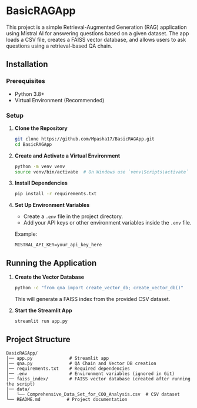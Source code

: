 # BasicRAGApp

This project is a simple Retrieval-Augmented Generation (RAG) application using Mistral AI for answering questions based on a given dataset. The app loads a CSV file, creates a FAISS vector database, and allows users to ask questions using a retrieval-based QA chain.

## Installation

### Prerequisites
- Python 3.8+
- Virtual Environment (Recommended)

### Setup
1. **Clone the Repository**
   ```sh
   git clone https://github.com/Mpasha17/BasicRAGApp.git
   cd BasicRAGApp
   ```

2. **Create and Activate a Virtual Environment**
   ```sh
   python -m venv venv
   source venv/bin/activate  # On Windows use `venv\Scripts\activate`
   ```

3. **Install Dependencies**
   ```sh
   pip install -r requirements.txt
   ```

4. **Set Up Environment Variables**
   - Create a `.env` file in the project directory.
   - Add your API keys or other environment variables inside the `.env` file.
   
   Example:
   ```env
   MISTRAL_API_KEY=your_api_key_here
   ```

## Running the Application

1. **Create the Vector Database**
   ```sh
   python -c "from qna import create_vector_db; create_vector_db()"
   ```
   This will generate a FAISS index from the provided CSV dataset.

2. **Start the Streamlit App**
   ```sh
   streamlit run app.py
   ```

## Project Structure
```
BasicRAGApp/
│── app.py              # Streamlit app
│── qna.py              # QA Chain and Vector DB creation
│── requirements.txt    # Required dependencies
│── .env                # Environment variables (ignored in Git)
│── faiss_index/        # FAISS vector database (created after running the script)
│── data/
│   └── Comprehensive_Data_Set_for_COO_Analysis.csv  # CSV dataset
└── README.md          # Project documentation
```

